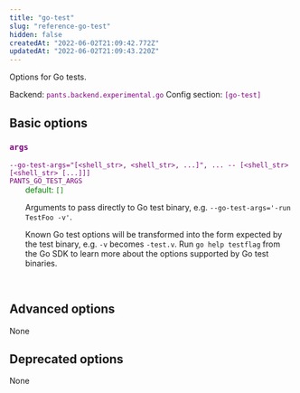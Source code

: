 ```yaml
---
title: "go-test"
slug: "reference-go-test"
hidden: false
createdAt: "2022-06-02T21:09:42.772Z"
updatedAt: "2022-06-02T21:09:43.220Z"
---
```

Options for Go tests.

Backend: <span style="color: purple"><code>pants.backend.experimental.go</code></span>
Config section: <span style="color: purple"><code>[go-test]</code></span>

## Basic options

<div style="color: purple">
  <h3><code>args</code></h3>
  <code>--go-test-args=&quot;[&lt;shell_str&gt;, &lt;shell_str&gt;, ...]&quot;, ... -- [&lt;shell_str&gt; [&lt;shell_str&gt; [...]]]</code><br>
  <code>PANTS_GO_TEST_ARGS</code><br>
</div>
<div style="padding-left: 2em;">
<span style="color: green">default: <code>[]</code></span>

<br>

Arguments to pass directly to Go test binary, e.g. `--go-test-args='-run TestFoo -v'`.

Known Go test options will be transformed into the form expected by the test binary, e.g. `-v` becomes `-test.v`. Run `go help testflag` from the Go SDK to learn more about the options supported by Go test binaries.
</div>
<br>


## Advanced options

None

## Deprecated options

None